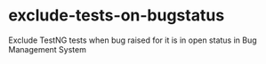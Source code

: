 # exclude-tests-on-bugstatus
Exclude TestNG tests when bug raised for it is in open status in Bug Management System
